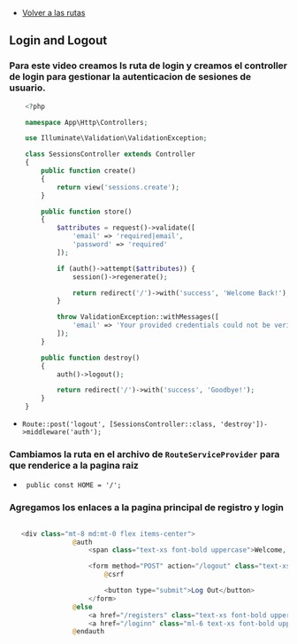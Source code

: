 - [Volver a las rutas](/Readme.md)

## Login and Logout


### Para este video creamos ls ruta de login y  creamos el controller de login para gestionar la autenticacion de sesiones de usuario.

```php
    <?php

    namespace App\Http\Controllers;

    use Illuminate\Validation\ValidationException;

    class SessionsController extends Controller
    {
        public function create()
        {
            return view('sessions.create');
        }

        public function store()
        {
            $attributes = request()->validate([
                'email' => 'required|email',
                'password' => 'required'
            ]);

            if (auth()->attempt($attributes)) {
                session()->regenerate();

                return redirect('/')->with('success', 'Welcome Back!');
            }

            throw ValidationException::withMessages([
                'email' => 'Your provided credentials could not be verified.'
            ]);
        }

        public function destroy()
        {
            auth()->logout();

            return redirect('/')->with('success', 'Goodbye!');
        }
    }

```

- `Route::post('logout', [SessionsController::class, 'destroy'])->middleware('auth');`

### Cambiamos la ruta en el archivo de `RouteServiceProvider` para que renderice a la pagina raiz

- ` public const HOME = '/';`

### Agregamos los enlaces a la pagina principal de registro y login 


```php

   <div class="mt-8 md:mt-0 flex items-center">
                @auth
                    <span class="text-xs font-bold uppercase">Welcome, {{ auth()->user()->name }}!</span>

                    <form method="POST" action="/logout" class="text-xs font-semibold text-blue-500 ml-6">
                        @csrf

                        <button type="submit">Log Out</button>
                    </form>
                @else
                    <a href="/registers" class="text-xs font-bold uppercase">Register</a>
                    <a href="/loginn" class="ml-6 text-xs font-bold uppercase">Log In</a>
                @endauth

```